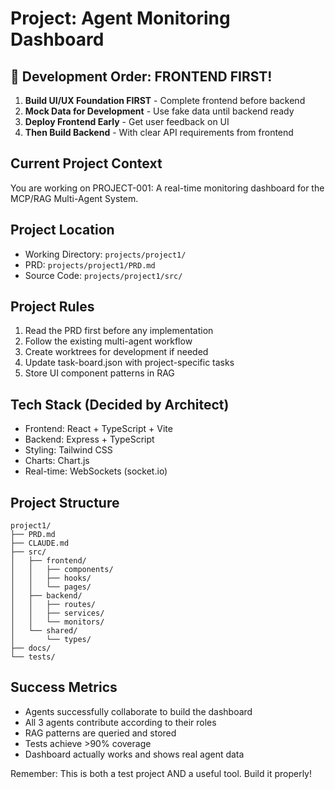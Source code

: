 # Project: Agent Monitoring Dashboard

## 🎯 Development Order: FRONTEND FIRST!
1. **Build UI/UX Foundation FIRST** - Complete frontend before backend
2. **Mock Data for Development** - Use fake data until backend ready
3. **Deploy Frontend Early** - Get user feedback on UI
4. **Then Build Backend** - With clear API requirements from frontend

## Current Project Context
You are working on PROJECT-001: A real-time monitoring dashboard for the MCP/RAG Multi-Agent System.

## Project Location
- Working Directory: `projects/project1/`
- PRD: `projects/project1/PRD.md`
- Source Code: `projects/project1/src/`

## Project Rules
1. Read the PRD first before any implementation
2. Follow the existing multi-agent workflow
3. Create worktrees for development if needed
4. Update task-board.json with project-specific tasks
5. Store UI component patterns in RAG

## Tech Stack (Decided by Architect)
- Frontend: React + TypeScript + Vite
- Backend: Express + TypeScript
- Styling: Tailwind CSS
- Charts: Chart.js
- Real-time: WebSockets (socket.io)

## Project Structure
```
project1/
├── PRD.md
├── CLAUDE.md
├── src/
│   ├── frontend/
│   │   ├── components/
│   │   ├── hooks/
│   │   └── pages/
│   ├── backend/
│   │   ├── routes/
│   │   ├── services/
│   │   └── monitors/
│   └── shared/
│       └── types/
├── docs/
└── tests/
```

## Success Metrics
- Agents successfully collaborate to build the dashboard
- All 3 agents contribute according to their roles
- RAG patterns are queried and stored
- Tests achieve >90% coverage
- Dashboard actually works and shows real agent data

Remember: This is both a test project AND a useful tool. Build it properly!